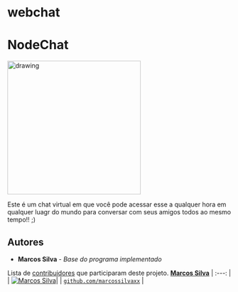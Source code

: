 # webchat
# NodeChat

<img src="https://github.com/bielmenezesc/webchat/blob/master/web%20chat.gif" alt="drawing" width="300"/>

Este é um chat virtual em que você pode acessar esse a qualquer hora em qualquer luagr do mundo para conversar com seus amigos todos ao mesmo tempo!! ;)

## Autores

* **Marcos Silva** - *Base do programa implementado*

Lista de [contribuidores](https://github.com/marcossilvaxx/calculator-app/contributors) que participaram deste projeto.
<a href="https://github.com/marcossilvaxx" target="_blank">**Marcos Silva**</a> 
| :---: |
| [![Marcos Silva](https://avatars0.githubusercontent.com/u/20626761?s=200&u=3c6268b8f5ed533fc116536f1a20fdf46c5edc93&v=4)](https://github.com/marcossilvaxx)|
| <a href="https://github.com/marcossilvaxx" target="_blank">`github.com/marcossilvaxx`</a> |
